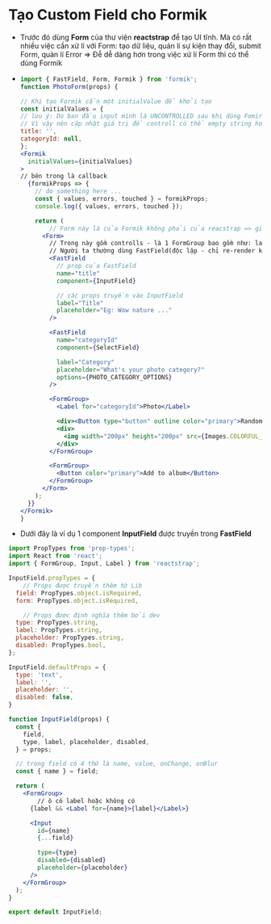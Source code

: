 # Tạo Custom Field cho Formik
-   Trước đó dùng **Form** của thư viện **reactstrap** để tạo UI tĩnh. Mà có rất nhiều việc cần xử lí với Form: tạo dữ liệu, quản lí sự kiện thay đổi, submit Form, quản lí Error => Đễ dễ dàng hơn trong việc xử lí Form thì có thể dùng Formik 
-   ``` jsx
    import { FastField, Form, Formik } from 'formik';
    function PhotoForm(props) {
    
    // Khi tạo Formik cần một initialValue để khởi tạo
    const initialValues = {
    // lưu ý: Do ban đầu input mình là UNCONTROLLED sau khi dùng Fomirk thành CONTROLLED nên nếu đặt giá trị title là undefined => cho controll: uncontrolled
    // Vì vậy nên cập nhật giá trị để controll có thể empty string hoặc null 
    title: '', 
    categoryId: null, 
    };
    <Formik
      initialValues={initialValues}
    >
    // bên trong là callback 
      {formikProps => {
        // do something here ...
        const { values, errors, touched } = formikProps; 
        console.log({ values, errors, touched });

        return (
            // Form này là của Formik không phải của reacstrap => giúp hanlde sẵn như reset submit,... 
          <Form>
            // Trong này gồm controlls - là 1 FormGroup bao gồm như: label, input, errorMess, ...
            // Người ta thường dùng FastField(độc lập - chỉ re-render khi tác động vào Field của nó thôi) hoặc Field (phụ thuộc lẫn nhau- thay đổi của là Field nào cũng là re-render)
            <FastField
              // prop của FastField
              name="title"
              component={InputField}

              // các props truyền vào InputField 
              label="Title"
              placeholder="Eg: Wow nature ..."
            />

            <FastField
              name="categoryId"
              component={SelectField}

              label="Category"
              placeholder="What's your photo category?"
              options={PHOTO_CATEGORY_OPTIONS}
            />

            <FormGroup>
              <Label for="categoryId">Photo</Label>

              <div><Button type="button" outline color="primary">Random a photo</Button></div>
              <div>
                <img width="200px" height="200px" src={Images.COLORFUL_BG} alt="colorful background" />
              </div>
            </FormGroup>

            <FormGroup>
              <Button color="primary">Add to album</Button>
            </FormGroup>
          </Form>
        );
      }}
    </Formik>
    }
    ```
- Dưới đây là ví dụ 1 component **InputField** được truyền trong **FastField**
``` jsx
import PropTypes from 'prop-types';
import React from 'react';
import { FormGroup, Input, Label } from 'reactstrap';

InputField.propTypes = {
    // Props được truyền thêm từ Lib
  field: PropTypes.object.isRequired,
  form: PropTypes.object.isRequired,

    // Props được định nghĩa thêm bởi dev
  type: PropTypes.string,
  label: PropTypes.string,
  placeholder: PropTypes.string,
  disabled: PropTypes.bool,
};

InputField.defaultProps = {
  type: 'text',
  label: '',
  placeholder: '',
  disabled: false,
}

function InputField(props) {
  const {
    field,
    type, label, placeholder, disabled,
  } = props;

  // trong field có 4 thứ là name, value, onChange, onBlur
  const { name } = field;

  return (
    <FormGroup>
        // ô có label hoặc không có
      {label && <Label for={name}>{label}</Label>}

      <Input
        id={name}
        {...field}

        type={type}
        disabled={disabled}
        placeholder={placeholder}
      />
    </FormGroup>
  );
}

export default InputField;        
 ```